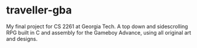 # traveller-gba
My final project for CS 2261 at Georgia Tech. A top down and sidescrolling RPG built in C and assembly for the Gameboy Advance, using all original art and designs.
